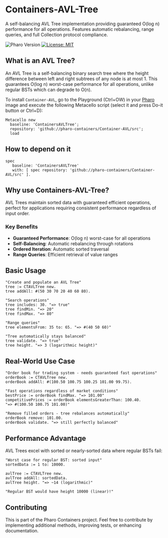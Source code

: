# Containers-AVL-Tree

A self-balancing AVL Tree implementation providing guaranteed O(log n) performance for all operations. Features automatic rebalancing, range queries, and full Collection protocol compliance.

![Pharo Version](https://img.shields.io/badge/Pharo-10+-blue)
[![License: MIT](https://img.shields.io/badge/License-MIT-green.svg)](LICENSE)

## What is an AVL Tree?

An AVL Tree is a self-balancing binary search tree where the height difference between left and right subtrees of any node is at most 1. This guarantees O(log n) worst-case performance for all operations, unlike regular BSTs which can degrade to O(n).

To install `Container-AVL`, go to the Playground (Ctrl+OW) in your [Pharo](https://pharo.org/) image and execute the following Metacello script (select it and press Do-it button or Ctrl+D):

```smalltalk
Metacello new
  baseline: 'ContainersAVLTree';
  repository: 'github://pharo-containers/Container-AVL/src';
  load
```

## How to depend on it

```smalltalk
spec 
   baseline: 'ContainersAVLTree' 
   with: [ spec repository: 'github://pharo-containers/Container-AVL/src' ].
```

## Why use Containers-AVL-Tree?

AVL Trees maintain sorted data with guaranteed efficient operations, perfect for applications requiring consistent performance regardless of input order.

### Key Benefits
- **Guaranteed Performance**: O(log n) worst-case for all operations
- **Self-Balancing**: Automatic rebalancing through rotations
- **Ordered Iteration**: Automatic sorted traversal
- **Range Queries**: Efficient retrieval of value ranges

## Basic Usage

```smalltalk
"Create and populate an AVL Tree"
tree := CTAVLTree new.
tree addAll: #(50 30 70 20 40 60 80).

"Search operations"
tree includes: 30. "=> true"
tree findMin. "=> 20"
tree findMax. "=> 80"

"Range queries"
tree elementsFrom: 35 to: 65. "=> #(40 50 60)"

"Tree automatically stays balanced"
tree validate. "=> true"
tree height. "=> 3 (logarithmic height)"
```

## Real-World Use Case

```smalltalk
"Order book for trading system - needs guaranteed fast operations"
orderBook := CTAVLTree new.
orderBook addAll: #(100.50 100.75 100.25 101.00 99.75).

"Fast operations regardless of market conditions"
bestPrice := orderBook findMax. "=> 101.00"
competitivePrices := orderBook elementsGreaterThan: 100.40.
"=> #(100.50 100.75 101.00)"

"Remove filled orders - tree rebalances automatically"
orderBook remove: 101.00.
orderBook validate. "=> still perfectly balanced"
```

## Performance Advantage

AVL Trees excel with sorted or nearly-sorted data where regular BSTs fail:

```smalltalk
"Worst case for regular BST: sorted input"
sortedData := 1 to: 10000.

avlTree := CTAVLTree new.
avlTree addAll: sortedData.
avlTree height. "=> ~14 (logarithmic)"

"Regular BST would have height 10000 (linear)!"
```

## Contributing

This is part of the Pharo Containers project. Feel free to contribute by implementing additional methods, improving tests, or enhancing documentation.